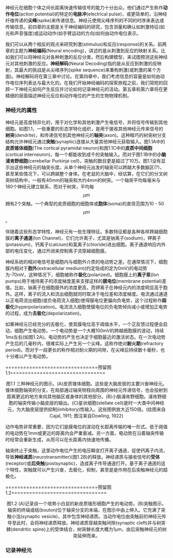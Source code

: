 神经元在细胞个体之间长距离快速传输信号的能力十分出众。他们通过产生称作**动作电位**(action potential)的特定的**电脉冲**(electrical pulse)，或更简单的，沿神经纤维传递的**尖峰**(spike)来传递信息。神经元使用尖峰序列的不同的时序来表达或传输信息。前四章的主题是关于神经编码的研究，包含测量和确认如刺激特征(如光和声音强度)或运动动作(如手臂运动的方向)如何由动作电位表示。

我们可以从两个相反的观点来研究刺激(stimulus)和反应(response)的关系。前两章的主题为**神经编码**(Neural encoding)，讲述的是从刺激到反应的映射关系。比如我们可以将神经元对各种刺激的反应分类，然后构建模型，来试图预测这些神经元对其他刺激的反应。**神经解码**(Neural Decoding)指的是从反应到刺激的反映射，其最大的挑战是从尖峰序列(spike sequence)来重构刺激(或刺激的某个方面)。神经解码将在第三章中讨论。在第四章中，我们考虑信息的容量是如何由动作电位序列表达与最大化的。在我们开始神经编码的探索旅程之前，我们简短的回顾一下神经元如何产生反应并讨论如何记录神经元的活动。第五章和第六章将在更精细的层面描述神经元反应和动作电位的产生的生物物理机制。

### 神经元的属性

神经元是高度特异化的，用于对化学和其他刺激产生电信号，并将信号传输到其他细胞。如图1.1，一些重要的形态学特化组织，是用于接收其他神经元传来信号的**树突**(dendrite)，和传递信号到其他神经元的**轴突**(axon)。这种精巧的树突树分支结构允许神经元通过**突触**(synaptic)连接从大量其他神经元获取输入。图1.1A中的**皮质锥体细胞**(The cortical pyramidal neuron)和图1.1C中的**皮质中间细胞**(cortical interneuron)，每一个都能收到成千的突触输入。而对于图1.1B中的**小脑浦肯野细胞**(cerebellar Purkinje cell)，突触的数目更是超过了10万。图1.1没有显示出这些神经元的轴突长度。从单个神经元出发的轴突可以跨越大多数脑区(?)，甚至某些情况下，可以跨越整个身体。在老鼠的大脑中，经估算，在它们的分叉树突树结构中，一般有40mm的轴突和大约4mm的树突。一个轴突平均每毫米与180个神经元建立联系，而对于树突，平均每$$\mu m$$拥有2个突触。一个典型的皮质细胞的细胞体或**胞体**(soma)的直径范围为10 - 50 $$\mu m$$。

伴随着这些形态学特性，神经元有一些生理特征。多数特征都是各种各样跨越细胞膜的**离子通道**(Ion Channel)，它们允许离子，尤其是钠离子(sodium)，钾离子(potassium)，钙离子(calcium)和氯离子(chloride)进出细胞。离子通道响应内外部的电压变化，通过开闭来控制离子流穿越细胞膜。

神经系统的相对电信号是细胞内与细胞外介质的电动势之差。在通常情况下，细胞膜内相对于**胞外**(extracellular medium)(约定俗成的定为0mV)的电动势为-70mV，这种情况下，细胞被称作**极化**(polarized)。细胞膜上的**离子泵**(Ion pumps)用于维持离子的浓度梯度差来支撑这样的**膜电位**(membrane potential)差值。比如，钠离子在细胞膜外的浓度更高，而钾离子在神经元内的浓度明显高于胞外。这样，离子的流入和流出细胞就同时取决于电位差和浓度梯度。电流通过通道以正电荷流出细胞(或负电荷流入细胞)使得膜电位更偏向负电势，这个过程称作**超极化**(hyperpolarization)。电流流入细胞使膜电位的负电势倾向减小或增加正电势的过程，成为**去极化**(depolarization)。

如果神经元已经充分的去极化，使其膜电位高于阈值水平，一个正反馈过程便会启动，细胞产生电动势。一个电动势是一个大概100mV的跨越细胞膜的波动，持续1ms左右(如图1.2A)。电动势的产生也决定于细胞最近的激活状态。在一次电动势产生后的几毫秒内，很难实际上产生另一个尖峰。这称作绝对**耐火期**(refractory period)。而对于一段更长的称作相对耐火期的间隙，在尖峰后持续数十毫秒，也十分难以产生电动势。

===============================预留图1.1================================

<center>图1.1 三种神经元的图示。(A)皮质锥体细胞。这些是大脑皮层的主要兴奋神经元。锥体细胞轴突的分支，在局部通过轴突侧枝向周围的神经元传递信号，也会投射到距离更远的地方来向其他脑区或身体的其他部分。(B)小脑浦肯野细胞。浦肯野细胞的轴突传输小脑皮层的输出。(C)星状细胞(stellate cell)是时一大类中间神经元，为大脑皮层提供抑制(inhibitory)性输入。这些图例放大近150倍。(绘图来自Cajal, 1911; 图注来自Dowling, 1922)</center>

动作电势非常重要，因为它们是膜电位的波动在长距离传输的唯一形式。低于阈值的电动势在1mm或更近的距离内会严重衰减。另一方面，电动势在沿着轴突传输时经常会重新生成，从而可以在长距离内快速地传播。

轴突终止于突触，这里动作电位产生的电压瞬变打开离子通道，促使钙离子内流，导致**神经递质**(neurotransmitter)(图1.2B)的释放。神经递质与接收信号的**受体**(receptor)或**后突触**(postsynaptic)，造成离子传导通道打开。基于离子通道的这个特性，突触既可以产生兴奋，去极化，抑制，甚至是是作用在后突触神经元的超极化。

===============================预留图1.2================================

<center>图1.2 (A)记录自一个培育小白鼠的新皮质锥形细胞产生的电动势。(B)突触图示。轴突的终端或结(bouton)位于轴突分支的末端，在图示中由上伸入。它充满了突触小泡(synaptic vesicle)，其中包含神经递质。当动作电位由突触前的神经元传导至此时，会将神经递质释放。神经递质穿越突触间隙(synaptic cleft)并与树突棘(dendritic spine)上的受体结合，树突棘长度大概为1μm，由后突触神经元的树突延伸而来。 </center>



### 记录神经元


